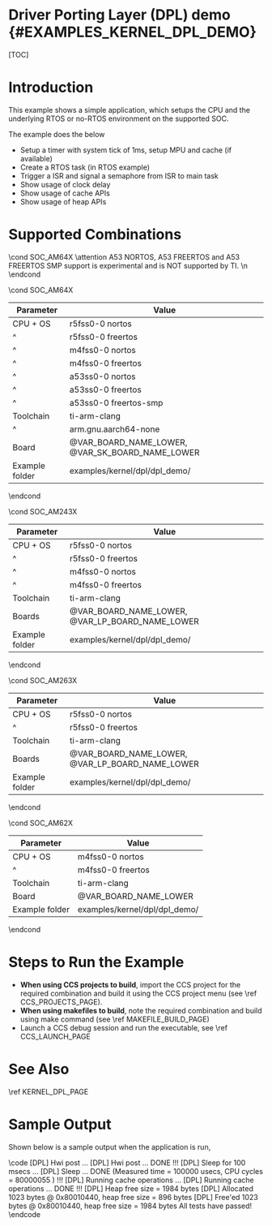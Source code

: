 # Driver Porting Layer (DPL) demo {#EXAMPLES_KERNEL_DPL_DEMO}

[TOC]

# Introduction

This example shows a simple application, which setups the CPU and the underlying RTOS or no-RTOS
environment on the supported SOC.

The example does the below
- Setup a timer with system tick of 1ms, setup MPU and cache (if available)
- Create a RTOS task (in RTOS example)
- Trigger a ISR and signal a semaphore from ISR to main task
- Show usage of clock delay
- Show usage of cache APIs
- Show usage of heap APIs

# Supported Combinations

\cond SOC_AM64X
\attention A53 NORTOS, A53 FREERTOS and A53 FREERTOS SMP support is experimental and is NOT supported by TI. \n
\endcond

\cond SOC_AM64X

 Parameter      | Value
 ---------------|-----------
 CPU + OS       | r5fss0-0 nortos
 ^              | r5fss0-0 freertos
 ^              | m4fss0-0 nortos
 ^              | m4fss0-0 freertos
 ^              | a53ss0-0 nortos
 ^              | a53ss0-0 freertos
 ^              | a53ss0-0 freertos-smp
 Toolchain      | ti-arm-clang
 ^              | arm.gnu.aarch64-none
 Board          | @VAR_BOARD_NAME_LOWER, @VAR_SK_BOARD_NAME_LOWER
 Example folder | examples/kernel/dpl/dpl_demo/

\endcond

\cond SOC_AM243X

 Parameter      | Value
 ---------------|-----------
 CPU + OS       | r5fss0-0 nortos
 ^              | r5fss0-0 freertos
 ^              | m4fss0-0 nortos
 ^              | m4fss0-0 freertos
 Toolchain      | ti-arm-clang
 Boards         | @VAR_BOARD_NAME_LOWER, @VAR_LP_BOARD_NAME_LOWER
 Example folder | examples/kernel/dpl/dpl_demo/

\endcond

\cond SOC_AM263X

 Parameter      | Value
 ---------------|-----------
 CPU + OS       | r5fss0-0 nortos
 ^              | r5fss0-0 freertos
 Toolchain      | ti-arm-clang
 Boards         | @VAR_BOARD_NAME_LOWER, @VAR_LP_BOARD_NAME_LOWER
 Example folder | examples/kernel/dpl/dpl_demo/

\endcond

\cond SOC_AM62X

 Parameter      | Value
 ---------------|-----------
 CPU + OS       | m4fss0-0 nortos
 ^              | m4fss0-0 freertos
 Toolchain      | ti-arm-clang
 Board          | @VAR_BOARD_NAME_LOWER
 Example folder | examples/kernel/dpl/dpl_demo/

\endcond
# Steps to Run the Example

- **When using CCS projects to build**, import the CCS project for the required combination
  and build it using the CCS project menu (see \ref CCS_PROJECTS_PAGE).
- **When using makefiles to build**, note the required combination and build using
  make command (see \ref MAKEFILE_BUILD_PAGE)
- Launch a CCS debug session and run the executable, see \ref CCS_LAUNCH_PAGE

# See Also

\ref KERNEL_DPL_PAGE

# Sample Output

Shown below is a sample output when the application is run,

\code
[DPL] Hwi post ...
[DPL] Hwi post ... DONE !!!
[DPL] Sleep for 100 msecs ...
[DPL] Sleep ... DONE (Measured time = 100000 usecs, CPU cycles = 80000055 ) !!!
[DPL] Running cache operations ...
[DPL] Running cache operations ... DONE !!!
[DPL] Heap free size = 1984 bytes
[DPL] Allocated 1023 bytes @ 0x80010440, heap free size = 896 bytes
[DPL] Free'ed 1023 bytes @ 0x80010440, heap free size = 1984 bytes
All tests have passed!
\endcode

